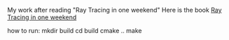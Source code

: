 <!--
 * @Author: feiqi3
 * @Date: 2022-03-01 23:47:35
 * @LastEditTime: 2022-03-02 20:53:39
 * @LastEditors: feiqi3
 * @Description: |The readme File|
 * @FilePath: \rayTracer\Readme.md
 * ->blog: feiqi3.cn <-
-->
My work after reading "Ray Tracing in one weekend"
Here is the book [Ray Tracing in one weekend](https://raytracing.github.io/books/RayTracingInOneWeekend.html)

how to run:
mkdir build
cd build 
cmake ..
make 
